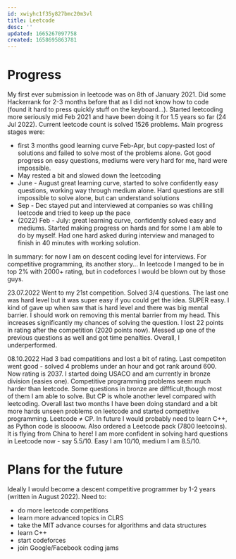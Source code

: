 ```yaml
---
id: xwiyhc1f35y827bmc20m3vl
title: Leetcode
desc: ''
updated: 1665267097758
created: 1658695863781
---
```

# Progress
My first ever submission in leetcode was on 8th of January 2021. Did some Hackerrank for 2-3 months before that as I did
not know how to code (found it hard to press quickly stuff on the keyboard...). Started leetcoding more seriously mid Feb
2021 and have been doing it for 1.5 years so far (24 Jul 2022). Current leetcode count is solved 1526 problems. Main progress
stages were:
- first 3 months good learning curve Feb-Apr, but copy-pasted lost of solutions and failed to solve most of the problems alone. Got good progress on easy questions, mediums were very hard for me, hard were impossible.
- May rested a bit and slowed down the leetcoding
- June - August great learning curve, started to solve confidently easy questions, working way through medium alone. Hard
questions are still impossible to solve alone, but can understand solutions
- Sep - Dec stayed put and interviewed at companies so was chilling leetcode and tried to keep up the pace
- (2022) Feb - July: great learning curve, confidently solved easy and mediums. Started making progress on hards and for
some I am able to do by myself. Had one hard asked during interview and managed to finish in 40 minutes with working solution.

In summary: for now I am on descent coding level for interviews. For competitive programming, its another story... In leetcode I manged to be in top 2% with 2000+ rating, but in codeforces I would be blown out by those guys.

23.07.2022
Went to my 21st competition. Solved 3/4 questions. The last one was hard level but it was super easy if you could get the idea. SUPER easy. I kind of gave up when saw that is hard level and there was big mental barrier. I should work on removing this mental barrier from my head. This increases significantly my chances of solving the question.
I lost 22 points in rating after the competition (2020 points now). Messed up one of the previous questions as well and got time penalties. Overall, I underperformed.


08.10.2022
Had 3 bad compatitions and lost a bit of rating. Last competiton went good - solved 4 problems under an hour and got rank around 600. Now rating is 2037. I started doing USACO and am currently in bronze division (easies one). Competitive programming problems seem much harder than leetcode. Some questions in bronze are diffficult,though most of them I am able to solve. But CP is whole another level compared with leetcoding.
Overall last two months I have been doing standard and a bit more hards unseen problems on leetcode and started competitive programming. Leetcode $\neq$ CP. In future I would probably need to learn C++, as Python code is sloooow. Also ordered a Leetcode pack (7800 leetcoins). It is flying from China to here!
I am more confident in solving hard questions in Leetcode now - say 5.5/10. Easy I am 10/10, medium I am 8.5/10.



# Plans for the future
Ideally I would become a descent competitive programmer by 1-2 years (written in August 2022). Need to:
- do more leetcode competitions
- learn more advanced topics in CLRS
- take the MIT advance courses for algorithms and data structures
- learn C++
- start codeforces
- join Google/Facebook coding jams